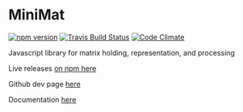 # MiniMat
[![npm version](https://badge.fury.io/js/minimat.svg)](https://www.npmjs.com/package/minimat)  [![Travis Build Status](https://travis-ci.org/birm/MiniMat.svg?branch=master)](https://travis-ci.org/birm/MiniMat)  [![Code Climate](https://codeclimate.com/github/birm/MiniMat/badges/gpa.svg)](https://codeclimate.com/github/birm/MiniMat)

Javascript library for matrix holding, representation, and processing

Live releases [on npm here](https://www.npmjs.com/package/minimat.js)

Github dev page [here](https://github.com/birm/MiniMat.js)

Documentation [here](http://www.rbirm.us/MiniMat.js/)
